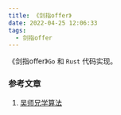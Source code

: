 ```yaml
---
title: 《剑指offer》
date: 2022-04-25 12:06:33
tags:
  - 剑指offer
---
```


《剑指offer》`Go` 和 `Rust` 代码实现。


### 参考文章

1.  [吴师兄学算法](https://blog.algomooc.com/)
